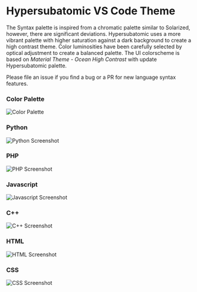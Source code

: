 # Hypersubatomic VS Code Theme

The Syntax palette is inspired from a chromatic palette similar to Solarized, however, there are significant deviations. Hypersubatomic uses a more vibrant palette with higher saturation against a dark background to create a high contrast theme. Color luminosities have been carefully selected by optical adjustment to create a balanced palette. The UI colorscheme is based on *Material Theme - Ocean High Contrast* with update Hypersubatomic palette.

Please file an issue if you find a bug or a PR for new language syntax features.

### Color Palette
![Color Palette](https://raw.githubusercontent.com/neilpanchal/hypersubatomic-vscode-theme/master/static/color-palette.png)

### Python
![Python Screenshot](https://raw.githubusercontent.com/neilpanchal/hypersubatomic-vscode-theme/master/static/sample-py.png)

### PHP
![PHP Screenshot](https://raw.githubusercontent.com/neilpanchal/hypersubatomic-vscode-theme/master/static/sample-php.png)

### Javascript
![Javascript Screenshot](https://raw.githubusercontent.com/neilpanchal/hypersubatomic-vscode-theme/master/static/sample-js.png)

### C++
![C++ Screenshot](https://raw.githubusercontent.com/neilpanchal/hypersubatomic-vscode-theme/master/static/sample-cpp.png)

### HTML
![HTML Screenshot](https://raw.githubusercontent.com/neilpanchal/hypersubatomic-vscode-theme/master/static/sample-html.png)

### CSS
![CSS Screenshot](https://raw.githubusercontent.com/neilpanchal/hypersubatomic-vscode-theme/master/static/sample-css.png)
